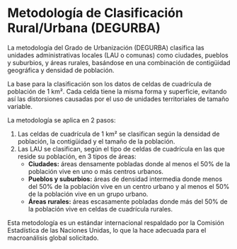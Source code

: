 # Metodología de Clasificación Rural/Urbana (DEGURBA)

La metodología del Grado de Urbanización (DEGURBA) clasifica las unidades administrativas locales (LAU o comunas) como ciudades, pueblos y suburbios, y áreas rurales, basándose en una combinación de contigüidad geográfica y densidad de población.

La base para la clasificación son los datos de celdas de cuadrícula de población de 1 km². Cada celda tiene la misma forma y superficie, evitando así las distorsiones causadas por el uso de unidades territoriales de tamaño variable.

La metodología se aplica en 2 pasos:

1.  Las celdas de cuadrícula de 1 km² se clasifican según la densidad de población, la contigüidad y el tamaño de la población.
2.  Las LAU se clasifican, según el tipo de celdas de cuadrícula en las que reside su población, en 3 tipos de áreas:
    *   **Ciudades:** áreas densamente pobladas donde al menos el 50% de la población vive en uno o más centros urbanos.
    *   **Pueblos y suburbios:** áreas de densidad intermedia donde menos del 50% de la población vive en un centro urbano y al menos el 50% de la población vive en un grupo urbano.
    *   **Áreas rurales:** áreas escasamente pobladas donde más del 50% de la población vive en celdas de cuadrícula rurales.

Esta metodología es un estándar internacional respaldado por la Comisión Estadística de las Naciones Unidas, lo que la hace adecuada para el macroanálisis global solicitado.
